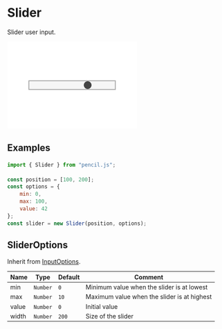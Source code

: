 # Slider

Slider user input.

![Slider example](../../../media/examples/slider.png)


## Examples

```js
import { Slider } from "pencil.js";

const position = [100, 200];
const options = {
    min: 0,
    max: 100,
    value: 42
};
const slider = new Slider(position, options);
```


## SliderOptions
Inherit from [InputOptions](../input/readme.md#inputoptions).

| Name | Type | Default | Comment |
| ---- | ---- | ------- | ------- |
|min |`Number` |`0` |Minimum value when the slider is at lowest |
|max |`Number` |`10` |Maximum value when the slider is at highest |
|value |`Number` |`0` |Initial value |
|width |`Number` |`200` |Size of the slider |
